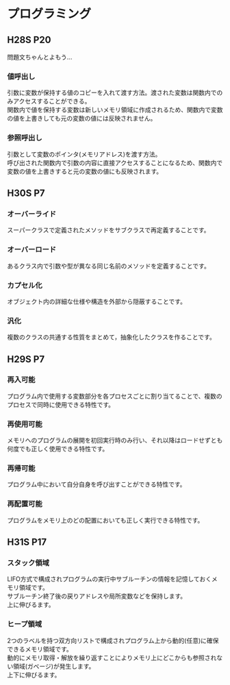 # プログラミング
## H28S P20
問題文ちゃんとよもう...
### 値呼出し
引数に変数が保持する値のコピーを入れて渡す方法。渡された変数は関数内でのみアクセスすることができる。  
関数内で値を保持する変数は新しいメモリ領域に作成されるため、関数内で変数の値を上書きしても元の変数の値には反映されません。
### 参照呼出し
引数として変数のポインタ(メモリアドレス)を渡す方法。  
呼び出された関数内で引数の内容に直接アクセスすることになるため、関数内で変数の値を上書きすると元の変数の値にも反映されます。

## H30S P7
### オーバーライド
スーパークラスで定義されたメソッドをサブクラスで再定義することです。
### オーバーロード
あるクラス内で引数や型が異なる同じ名前のメソッドを定義することです。
### カプセル化
オブジェクト内の詳細な仕様や構造を外部から隠蔽することです。
### 汎化
複数のクラスの共通する性質をまとめて，抽象化したクラスを作ることです。

## H29S P7
### 再入可能
プログラム内で使用する変数部分を各プロセスごとに割り当てることで、複数のプロセスで同時に使用できる特性です。
### 再使用可能
メモリへのプログラムの展開を初回実行時のみ行い、それ以降はロードせずとも何度でも正しく使用できる特性です。
### 再帰可能
プログラム中において自分自身を呼び出すことができる特性です。
### 再配置可能
プログラムをメモリ上のどの配置においても正しく実行できる特性です。

## H31S P17
### スタック領域
LIFO方式で構成されプログラムの実行中サブルーチンの情報を記憶しておくメモリ領域です。  
サブルーチン終了後の戻りアドレスや局所変数などを保持します。  
上に伸びるます。
### ヒープ領域
2つのラベルを持つ双方向リストで構成されプログラム上から動的(任意)に確保できるメモリ領域です。  
動的にメモリ取得・解放を繰り返すことによりメモリ上にどこからも参照されない領域(ガベージ)が発生します。  
上下に伸びるます。
